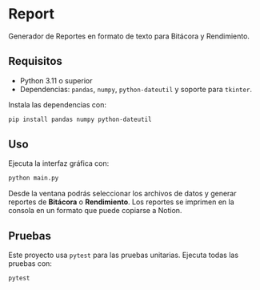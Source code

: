 # Report

Generador de Reportes en formato de texto para Bitácora y Rendimiento.

## Requisitos
- Python 3.11 o superior
- Dependencias: `pandas`, `numpy`, `python-dateutil` y soporte para `tkinter`.

Instala las dependencias con:
```bash
pip install pandas numpy python-dateutil
```

## Uso
Ejecuta la interfaz gráfica con:
```bash
python main.py
```

Desde la ventana podrás seleccionar los archivos de datos y generar reportes de **Bitácora** o **Rendimiento**.
Los reportes se imprimen en la consola en un formato que puede copiarse a Notion.

## Pruebas
Este proyecto usa `pytest` para las pruebas unitarias. Ejecuta todas las pruebas con:
```bash
pytest
```

